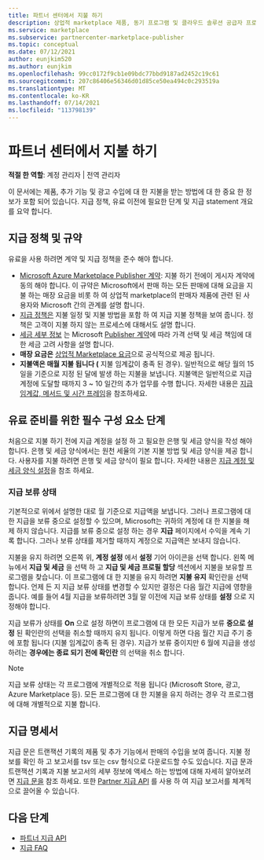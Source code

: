 ```yaml
---
title: 파트너 센터에서 지불 하기
description: 상업적 marketplace 제품, 동기 프로그램 및 클라우드 솔루션 공급자 프로그램 등을 통해 수익에 대 한 지불을 Microsoft 파트너로 받는 방법에 대해 알아봅니다. 지급 policy, 지급 보류가 status 및 지급 문을 포함 합니다.
ms.service: marketplace
ms.subservice: partnercenter-marketplace-publisher
ms.topic: conceptual
ms.date: 07/12/2021
author: eunjkim520
ms.author: eunjkim
ms.openlocfilehash: 99cc0172f9cb1e09bdc77bbd9187ad2452c19c61
ms.sourcegitcommit: 207c86406e56346d01d85ce50ea494c0c293519a
ms.translationtype: MT
ms.contentlocale: ko-KR
ms.lasthandoff: 07/14/2021
ms.locfileid: "113798139"
---
```

# <a name="getting-paid-in-partner-center"></a>파트너 센터에서 지불 하기

**적절 한 역할**: 계정 관리자 | 전역 관리자

이 문서에는 제품, 추가 기능 및 광고 수입에 대 한 지불을 받는 방법에 대 한 중요 한 정보가 포함 되어 있습니다. 지급 정책, 유료 이전에 필요한 단계 및 지급 statement 개요를 요약 합니다.

## <a name="payout-policies-and-agreements"></a>지급 정책 및 규약

유료을 사용 하려면 계약 및 지급 정책을 준수 해야 합니다.

- [Microsoft Azure Marketplace Publisher 계약](/legal/marketplace/msft-publisher-agreement): 지불 하기 전에이 게시자 계약에 동의 해야 합니다. 이 규약은 Microsoft에서 판매 하는 모든 판매에 대해 요금을 지불 하는 매장 요금을 비롯 하 여 상업적 marketplace의 판매자 제품에 관련 된 사용자와 Microsoft 간의 관계를 설명 합니다.
- [지급 정책은](payout-policy-details.md) 지불 일정 및 지불 방법을 포함 하 여 지급 지불 정책을 보여 줍니다. 정책은 고객이 지불 하지 않는 프로세스에 대해서도 설명 합니다.
- [세금 세부 정보](tax-details-marketplace.md) 는 Microsoft [Publisher 계약](/legal/marketplace/msft-publisher-agreement)에 따라 가격 선택 및 세금 책임에 대 한 세금 고려 사항을 설명 합니다.
- **매장 요금은** [상업적 Marketplace 요금](/azure/marketplace/marketplace-commercial-transaction-capabilities-and-considerations)으로 공식적으로 제공 됩니다.
- **지불액은 매월 지불 됩니다 (** 지불 임계값이 충족 된 경우). 일반적으로 해당 월의 15 일을 기준으로 지정 된 달에 발생 하는 지불을 보냅니다. 지불액은 일반적으로 지급 계정에 도달할 때까지 3 ~ 10 일간의 추가 업무를 수행 합니다. 자세한 내용은 [지급 임계값, 메서드 및 시간 프레임](payment-thresholds-methods-timeframes.md)을 참조하세요.

## <a name="prerequisite-steps-before-getting-paid"></a>유료 준비를 위한 필수 구성 요소 단계

처음으로 지불 하기 전에 지급 계정을 설정 하 고 필요한 은행 및 세금 양식을 작성 해야 합니다. 은행 및 세금 양식에서는 원천 세율의 기본 지불 방법 및 세금 양식을 제공 합니다. 사용자를 지불 하려면 은행 및 세금 양식이 필요 합니다. 자세한 내용은 [지급 계정 및 세금 양식 설정](set-up-your-payout-account.md)을 참조 하세요.

### <a name="payout-hold-status"></a>지급 보류 상태

기본적으로 위에서 설명한 대로 월 기준으로 지급액을 보냅니다. 그러나 프로그램에 대 한 지급을 보류 중으로 설정할 수 있으며, Microsoft는 귀하의 계정에 대 한 지불을 해제 하지 않습니다. 지급를 보류 중으로 설정 하는 경우 **지급** 페이지에서 수익을 계속 기록 합니다. 그러나 보류 상태를 제거할 때까지 계정으로 지급액은 보내지 않습니다.

지불을 유지 하려면 오른쪽 위, **계정 설정** 에서 **설정** 기어 아이콘을 선택 합니다. 왼쪽 메뉴에서 **지급 및 세금** 을 선택 하 고 **지급 및 세금 프로필 할당** 섹션에서 지불을 보유할 프로그램을 찾습니다. 이 프로그램에 대 한 지불을 유지 하려면 **지불 유지** 확인란을 선택 합니다. 언제 든 지 지급 보류 상태를 변경할 수 있지만 결정은 다음 월간 지급에 영향을 줍니다. 예를 들어 4월 지급을 보류하려면 3월 말 이전에 지급 보류 상태를 **설정** 으로 지정해야 합니다.

지급 보류가 상태를 **On** 으로 설정 하면이 프로그램에 대 한 모든 지급가 보류 **중으로 설정** 된 확인란의 선택을 취소할 때까지 유지 됩니다. 이렇게 하면 다음 월간 지급 주기 중에 포함 됩니다 (지불 임계값이 충족 된 경우). 지급가 보류 중이지만 6 월에 지급을 생성 하려는 **경우에는 종료 되기 전에 확인란** 의 선택을 취소 합니다.

>[!Note]
> 지급 보류 상태는 각 프로그램에 개별적으로 적용 됩니다 (Microsoft Store, 광고, Azure Marketplace 등). 모든 프로그램에 대 한 지불을 유지 하려는 경우 각 프로그램에 대해 개별적으로 지불 합니다.

## <a name="payout-statements"></a>지급 명세서

지급 문은 트랜잭션 기록의 제품 및 추가 기능에서 판매의 수입을 보여 줍니다. 지불 정보를 확인 하 고 보고서를 tsv 또는 csv 형식으로 다운로드할 수도 있습니다. 지급 문과 트랜잭션 기록과 지불 보고서의 세부 정보에 액세스 하는 방법에 대해 자세히 알아보려면 [지급 문을](payout-statement.md) 참조 하세요. 또한 [Partner 지급 API](https://apidocs.microsoft.com/services/partnerpayouts) 를 사용 하 여 지급 보고서를 체계적으로 끌어올 수 있습니다.

## <a name="next-steps"></a>다음 단계

- [파트너 지급 API](https://apidocs.microsoft.com/services/partnerpayouts)
- [지급 FAQ](payout-faq.yml)